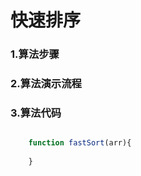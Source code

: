 # 快速排序



### 1.算法步骤




### 2.算法演示流程


### 3.算法代码
```javascript

	function fastSort(arr){
		
	}


```
